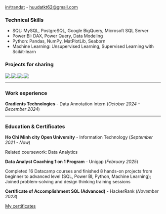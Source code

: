 

[in/trandat](https://www.linkedin.com/in/dat-tran-2202dt/) - huudatkt62@gmail.com

### **Technical Skills**
- SQL: MySQL, PostgreSQL, Google BigQuery, Microsoft SQL Server
- Power BI: DAX, Power Query, Data Modeling
- Python: Pandas, NumPy, MatPlotLib, Seaborn
- Machine Learning: Unsupervised Learning, Supervised Learning with Scikit-learn

### **Projects for sharing**

<a href="https://github.com/RunBG/SQL_Ecommerce_Exploring">
  <!-- Change the `github-readme-stats.anuraghazra1.vercel.app` to `github-readme-stats.vercel.app`  -->
  <img align="center" src="https://github-readme-stats.vercel.app/api/pin/?username=RunBG&repo=SQL_Ecommerce_Exploring&theme=radical" />
</a>
<a href="https://github.com/RunBG/SQL_Bicycle-Manufacturer">
  <!-- Change the `github-readme-stats.anuraghazra1.vercel.app` to `github-readme-stats.vercel.app`  -->
  <img align="center" src="https://github-readme-stats.vercel.app/api/pin/?username=RunBG&repo=SQL_Bicycle-Manufacturer&theme=merko" />
</a>   
<a href="https://github.com/RunBG/PBI_Purchasing-Analysis">
  <!-- Change the `github-readme-stats.anuraghazra1.vercel.app` to `github-readme-stats.vercel.app`  -->
  <img align="center" src="https://github-readme-stats.vercel.app/api/pin/?username=RunBG&repo=PBI_Purchasing-Analysis&theme=gruvbox" />
</a>   
<a href="https://github.com/RunBG/PBI-User-Churn-Analysis">
  <!-- Change the `github-readme-stats.anuraghazra1.vercel.app` to `github-readme-stats.vercel.app`  -->
  <img align="center" src="https://github-readme-stats.vercel.app/api/pin/?username=RunBG&repo=PBI-User-Churn-Analysis&theme=tokyonight" />
</a>  

***
### **Work experience**
**Gradients Technologies** - Data Annotation Intern (_October 2024 - December 2024_)

***
### **Education & Certificates**
**Ho Chi Minh city Open University** - Information Technology (_September 2021 - Now_)

Related coursework:  Data Analytics

**Data Analyst Coaching 1 on 1 Program** - Unigap (_February 2025_)

Completed 16 Datacamp courses and finished 8 hands-on projects from beginner to advanced level (SQL, Power BI, Python, Machine Learning); Joined problem-solving and design thinking training sessions

**Certificate of Accomplishment SQL (Advanced)** - HackerRank (_November 2023_)

[My certificates](https://drive.google.com/drive/folders/1IZ4EsTBOSL6bIzD_D_-OMqfRk6RAvLz7?usp=sharing)
